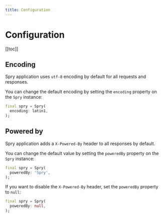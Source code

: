 ```yaml
---
title: Configuration
---
```


# Configuration

[[toc]]

## Encoding

Spry application uses `utf-8` encoding by default for all requests and responses.

You can change the default encoding by setting the `encoding` property on the `Spry` instance:

```dart
final spry = Spry(
  encoding: latin1,
);
```

## Powered by

Spry application adds a `X-Powered-By` header to all responses by default.

You can change the default value by setting the `poweredBy` property on the `Spry` instance:

```dart
final spry = Spry(
  poweredBy: 'Spry',
);
```

If you want to disable the `X-Powered-By` header, set the `poweredBy` property to `null`:

```dart
final spry = Spry(
  poweredBy: null,
);
```

